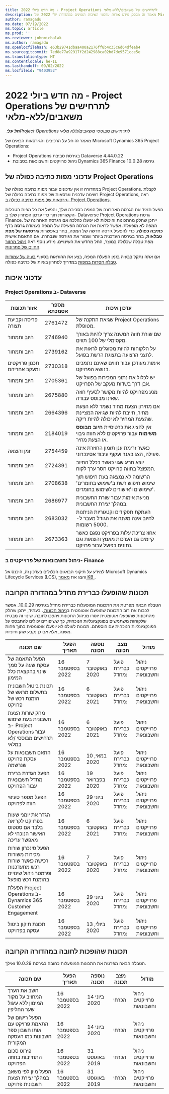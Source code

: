 ```yaml
---
title: מה חדש ביולי 2022 - Project Operations לתרחישים של משאבים/ללא-מלאי
description: מאמר זה מספק מידע אודות עדכוני האיכות הזמינים במהדורת יולי 2022 של Microsoft Dynamics 365 Project Operations עבור תרחישים מבוססי-משאב/לא במלאי.
author: ramagadu
ms.date: 07/19/2022
ms.topic: article
ms.prod: ''
ms.reviewer: johnmichalak
ms.author: ramagadu
ms.openlocfilehash: e63b29741dbaa400a2176ff8b4c35c6d64dfeab4
ms.sourcegitcommit: 7ed8e77a92917f2d242988ca02bd7de9571cce5e
ms.translationtype: HT
ms.contentlocale: he-IL
ms.lasthandoff: 09/02/2022
ms.locfileid: "9403952"
---
```

# <a name="whats-new-july-2022---project-operations-for-resourcenon-stocked-based-scenarios"></a>מה חדש ביולי 2022 - Project Operations לתרחישים של משאבים/ללא-מלאי

_**חל על:** ‏Project Operations לתרחישים מבוססי משאבים/ללא מלאי_

מאמר זה חל על הרכיבים והגירסאות הבאים של Microsoft Dynamics 365 Project Operations:

- Project Operations בגירסת סביבת Dataverse 4.44.0.22
- ניהול פרויקטים וחשבונאות בסביבת Dynamics 365 Finance גירסה 10.0.28

## <a name="project-operations-dual-write-maps-updates"></a>עדכוני מפות כתיבה כפולה של Project Operations

במהדורה זו אין עדכונים עבור מפות כתיבה כפולה של Project Operations. לקבלת רשימה עדכנית וגרסאות של מפות כתיבה כפולה של Project Operations, ראה [גירסאות של מפות כתיבה כפולה ב- Project Operations](../environment/resource-dual-write-maps.md).

הפעל תמיד את הגרסה האחרונה של המפה בסביבה שלך, והפעל את כל מפות הטבלות הקשורות תוך כדי עדכון הפתרון שלך ב- Dataverse Project Operations גרסת Finance. ייתכן שחלק מהתכונות והיכולות לא יפעלו כהלכה אם הגרסה האחרונה של המפה לא מופעלת. אפשר לראות את הגרסה הפעילה של המפה בעמודה **גרסה** בדף **כתיבה כפולה**. כדי להפעיל גירסה חדשה של המפה, בחר באפשרות **גירסאות של מפת טבלאות**, בחר בגירסה העדכנית ביותר ושמור את הגירסה שנבחרה. אם התאמת אישית מפת טבלה שכלולה במוצר, החל מחדש את השינויים. מידע נוסף ראה [ניהול מחזור החיים של פתרונות](/dynamics365/fin-ops-core/dev-itpro/data-entities/dual-write/app-lifecycle-management).

אם אתה נתקל בבעיה בזמן הפעלת המפה, בצע את ההוראות בסעיף [בעיה של עמודות טבלה חסרות במפות](/dynamics365/fin-ops-core/dev-itpro/data-entities/dual-write/dual-write-troubleshooting-finops-upgrades#missing-table-columns-issue-on-maps) במדריך לפתרון בעיות של כתיבה כפולה.

## <a name="quality-updates"></a>עדכוני איכות

### <a name="project-operations-on-dataverse"></a>Project Operations ב- Dataverse

| אזור תכונות | מספר אסמכתא | עדכון איכות |
| --- | --- | --- |
| פריסה וקביעת תצורה | 2761472 | שגיאת התקנה של Project Operations מטופלת. |
| חיוב ותמחור | 2746940 | שם שורת חוזה המשנה צריך להיות באורך מקסימלי של 100 תווים. |
| חיוב ותמחור | 2739162 | על הלקוחות להיות מסוגלים לראות את לחצני הרצועה בתצוגת הרשת בפועל. |
| ‏‫תכנון פרויקטים ומעקב אחריהם | 2730318 | אימות מעודכן עבור תווים שאינם נתמכים בנושא הפרויקט. |
| חיוב ותמחור | 2705361 | יש לכלול את נתוני המכירות בפועל של אבן דרך בשדות מעקב של הפרויקט. |
| חיוב ותמחור | 2675880 | מנע מפרויקט להיות מקושר לסעיף חוזה שאינו מבוסס עבודה. |
| חיוב ותמחור | 2664396 | אם מחירון הצעת מחיר נשמר ללא הצעת מחיר, חייבת להיות שגיאה המציינת שהצעת המחיר לא יכולה להיות ריקה. |
| חיוב ותמחור | 2184019 | אין להציג את כרטיסיית **חיוב מבוסס משימות** עבור פרויקטים ללא חוזה גיבוי או הצעת מחיר. |
| זמן והוצאה | 2754459 | כאשר זרימת ענן תזמון החוזרת אינה פעילה, הצג באנר ועקוף עיבוד אסינכרוני. |
| חיוב ותמחור | 2724391 | יוצא חריג שגוי כאשר בכלל החיוב המפוצל בחוזה פרויקט חסר ערך לקוח. |
| חיוב ותמחור | 2708638 | הרשומה לא נמצאה בעת חיפוש תוך שימוש חיפוש רשת ב'שימוש בחומרים' שימושים ו'אישורים לשימוש בחומרים'.|
| חיוב ותמחור | 2686977 | מניעת אימות עבור שורת החשבונית במהלך יצירת החשבונית. |
| חיוב ותמחור | 2683032 | העתקת תפקידים וקטגוריות הניתנות לחיוב אינה משנה את הגודל מעבר ל- 5000 רשומות.|
| חיוב ותמחור | 2673363 | אחוז צריכת עלות בפרויקט נפגם כאשר קיימים גם הערכות מאמץ והוצאות וגם נתונים בפועל עבור פרויקט. |

### <a name="project-management-and-accounting-in-finance"></a>ניהול וחשבונאות של פרוייקטים ב- Finance

למידע על תיקוני הבאגים הכלולים בעדכון זה, היכנס אל Microsoft Dynamics Lifecycle Services‏ (LCS), והצג את [מאמר KB ](https://fix.lcs.dynamics.com/Issue/Details?bugId=694438).

## <a name="features-turned-on-by-default-in-upcoming-release"></a>תכונות שהופעלו כברירת מחדל במהדורה הקרובה

הטבלה הבאה מפרטת את התכונות המופעלות כברירת מחדל בגירסה 10.0.29. אפשר לכבות את רוב התכונות שהופעלו אוטומטית ב[ניהול תכונות ](/dynamics365/fin-ops-core/fin-ops/get-started/feature-management/feature-management-overview). בעתיד, ייתכן שחלק מהתכונות שהופעלו אוטומטית יוסרו מניהול התכונות ויהפכו לחובה. שינוי זה מבטיח שלקוחות משתמשים בפונקציונליות הנוכחית, כך ששיפורים יכולים להתבסס על הפונקציונליות הנוכחית עם הוספתם. תכונות לעולם לא יופעלו אוטומטית בתוך פחות משנה, אלא אם כן נקבע שהן חיוניות.

| שם תכונה | הפעל תאריך | נוספה תכונה | מצב תכונה | מודול |
| --- | --- | --- |--- |--- |
| הפעל התאמה של עסקת שעה על סמך שינוי בהקצאת כלל המימון | 16 בספטמבר 2022 | 7 באוקטובר 2020 | פועל כברירת מחדל: | ניהול פרוייקטים וחשבונאות |
| תכונת ביטול חשבונית בתשלום מראש של הזמנת רכש של פרויקט | 16 בספטמבר 2022 | 6 באוקטובר 2021 | פועל כברירת מחדל: | ניהול פרוייקטים וחשבונאות |
| מחק שורות הצעת חשבונית בעת שימוש ב- Project Operations עבור תרחישים מבוססי /לא במלאי | 16 בספטמבר 2022 | 6 באוקטובר 2021 | פועל כברירת מחדל: | ניהול פרוייקטים וחשבונאות |
| התאם חשבונאות על עסקת פרויקט שנרשמה | 16 בספטמבר 2022 | 10 במאי, 2020 | פועל כברירת מחדל: | ניהול פרוייקטים וחשבונאות |
| הפעל הגדרת ברירת מחדל חשבונאית עבור הפרויקט | 16 בספטמבר 2022 | 19 בפברואר 2020 | פועל כברירת מחדל: | ניהול פרוייקטים וחשבונאות |
| הפעל מספר סעיפי חוזה לפרויקט | 16 בספטמבר 2022 | 29 ביוני 2020 | פועל כברירת מחדל: | ניהול פרוייקטים וחשבונאות |
| הגדר את יומני שעות בפרויקט לקריאה בלבד אם סטטוס האישור הנוכחי לא מאפשר עריכה | 16 בספטמבר 2022 | 6 באוקטובר 2021 | פועל כברירת מחדל: | ניהול פרוייקטים וחשבונאות |
| הפעל סינכרון שורות מכירות משורות רכישה כאשר שורות רכש מתעדכנות ופרמטר ניהול שינויים בהזמנת רכש מופעל | 16 בספטמבר 2022 | 7 באוקטובר 2020 | פועל כברירת מחדל: | ניהול פרוייקטים וחשבונאות |
| הפעלת Project Operations ב- Dynamics 365 Customer Engagement | 16 בספטמבר 2022 | 29 ביוני 2020 | פועל כברירת מחדל: | ניהול פרוייקטים וחשבונאות |
| תכונת תיקון ביטול עסקה בפרויקט | 16 בספטמבר 2022 | 13 ביולי, 2020 | פועל כברירת מחדל: | ניהול פרוייקטים וחשבונאות |

## <a name="features-that-become-mandatory-in-the-upcoming-release"></a>תכונות שהופכות לחובה במהדורה הקרובה

הטבלה הבאה מפרטת את התכונות המופעלות כחובה בגירסת 10.0.29 ואילך.

| שם תכונה | הפעל תאריך | נוספה תכונה | מצב תכונה | מודול |
| --- | --- | --- | --- | --- |
| חשב את הערך המחויב על מקור המימון ללא עיגול שער החליפין | 16 בספטמבר 2022 | 14 ביוני 2020 | ‏‏הכרחי | ניהול פרוייקטים וחשבונאות |
| הפעל רישום של התאמת פרויקט עם אותו חשבון ספר חשבונות כמו העסקה המקורית | 16 בספטמבר 2022 | 14 ביוני 2020 | ‏‏הכרחי | ניהול פרוייקטים וחשבונאות |
| פירוט סכום התחייבות בחוזה הפרויקט | 16 בספטמבר 2022 | 31 באוגוסט 2019 | ‏‏הכרחי | ניהול פרוייקטים וחשבונאות |
| הפעל מיון לפי משאב במהלך יצירת הצעת חשבונית פרויקט | 16 בספטמבר 2022 | 31 באוגוסט 2019 | ‏‏הכרחי | ניהול פרוייקטים וחשבונאות |
